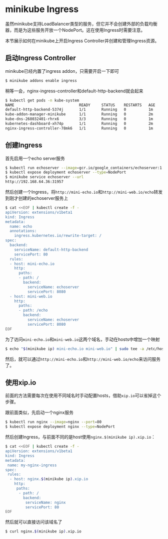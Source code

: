 # minikube Ingress

虽然minikube支持LoadBalancer类型的服务，但它并不会创建外部的负载均衡器，而是为这些服务开放一个NodePort。这在使用Ingress时需要注意。

本节展示如何在minikube上开启Ingress Controller并创建和管理Ingress资源。

## 启动Ingress Controller

minikube已经内置了ingress addon，只需要开启一下即可

```sh
$ minikube addons enable ingress
```

稍等一会，nginx-ingress-controller和default-http-backend就会起来

```sh
$ kubectl get pods -n kube-system
NAME                             READY     STATUS    RESTARTS   AGE
default-http-backend-5374j       1/1       Running   0          1m
kube-addon-manager-minikube      1/1       Running   0          2m
kube-dns-268032401-rhrx6         3/3       Running   0          1m
kubernetes-dashboard-xh74p       1/1       Running   0          2m
nginx-ingress-controller-78mk6   1/1       Running   0          1m
```

## 创建Ingress

首先启用一个echo server服务

```sh
$ kubectl run echoserver --image=gcr.io/google_containers/echoserver:1.4 --port=8080
$ kubectl expose deployment echoserver --type=NodePort
$ minikube service echoserver --url
http://192.168.64.36:31957
```

然后创建一个Ingress，将`http://mini-echo.io`和`http://mini-web.io/echo`转发到刚才创建的echoserver服务上

```sh
$ cat <<EOF | kubectl create -f -
apiVersion: extensions/v1beta1
kind: Ingress
metadata:
  name: echo
  annotations:
    ingress.kubernetes.io/rewrite-target: /
spec:
  backend:
    serviceName: default-http-backend
    servicePort: 80
  rules:
  - host: mini-echo.io
    http:
      paths:
      - path: /
        backend:
          serviceName: echoserver
          servicePort: 8080
  - host: mini-web.io
    http:
      paths:
      - path: /echo
        backend:
          serviceName: echoserver
          servicePort: 8080
EOF
```

为了访问`mini-echo.io`和`mini-web.io`这两个域名，手动在hosts中增加一个映射

```sh
$ echo "$(minikube ip) mini-echo.io mini-web.io" | sudo tee -a /etc/hosts
```

然后，就可以通过`http://mini-echo.io`和`http://mini-web.io/echo`来访问服务了。

## 使用xip.io

前面的方法需要每次在使用不同域名时手动配置hosts，借助`xip.io`可以省掉这个步骤。

跟前面类似，先启动一个nginx服务

```sh
$ kubectl run nginx --image=nginx --port=80
$ kubectl expose deployment nginx --type=NodePort
```

然后创建Ingress，与前面不同的是host使用`nginx.$(minikube ip).xip.io`：

```sh
$ cat <<EOF | kubectl create -f -
apiVersion: extensions/v1beta1
kind: Ingress
metadata:
 name: my-nginx-ingress
spec:
 rules:
  - host: nginx.$(minikube ip).xip.io
    http:
     paths:
      - path: /
        backend:
         serviceName: nginx
         servicePort: 80
EOF
```

然后就可以直接访问该域名了

```sh
$ curl nginx.$(minikube ip).xip.io
```
